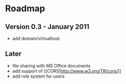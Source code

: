 # Roadmap

## Version 0.3 - January 2011

* add domain/virtualhost

## Later

* file sharing with MS Office documents
* add support of [[CORS|http://www.w3.org/TR/cors/]]
* add role system for users
